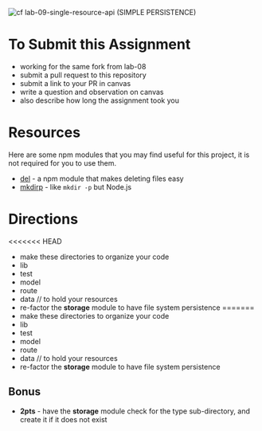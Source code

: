 
![cf](https://i.imgur.com/7v5ASc8.png) lab-09-single-resource-api (SIMPLE PERSISTENCE)


# To Submit this Assignment
  * working for the same fork from lab-08
  * submit a pull request to this repository
  * submit a link to your PR in canvas
  * write a question and observation on canvas
  * also describe how long the assignment took you

# Resources
Here are some npm modules that you may find useful for this project, it is not required for you to use them.  
* [del](https://github.com/sindresorhus/del) - a npm module that makes deleting files easy
* [mkdirp](https://github.com/substack/node-mkdirp) - like `mkdir -p` but Node.js

# Directions
<<<<<<< HEAD
* make these directories to organize your code
 * lib
 * test
 * model
 * route
 * data // to hold your resources
* re-factor the **storage** module to have file system persistence
=======
* make these directories to organize your code
 * lib
 * test
 * model
 * route
 * data // to hold your resources
* re-factor the **storage** module to have file system persistence

## Bonus
* **2pts** - have the **storage** module check for the type sub-directory, and create it if it does not exist
